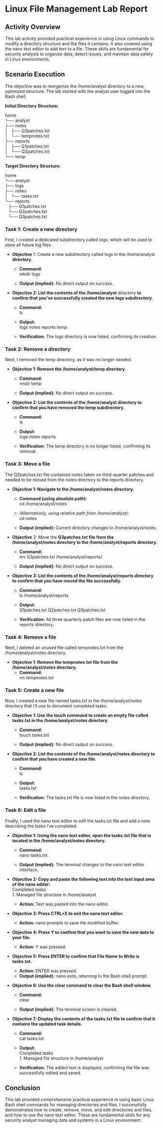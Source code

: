 # **Linux File Management Lab Report**

## **Activity Overview**

This lab activity provided practical experience in using Linux commands to modify a directory structure and the files it contains. It also covered using the nano text editor to add text to a file. These skills are fundamental for security analysts to organize data, detect issues, and maintain data safety in Linux environments.

## **Scenario Execution**

The objective was to reorganize the /home/analyst directory to a new, optimized structure. The lab started with the analyst user logged into the Bash shell.

**Initial Directory Structure:**

home  
└── analyst  
    ├── notes  
    │   ├── Q3patches.txt  
    │   └── tempnotes.txt  
    ├── reports  
    │   ├── Q1patches.txt  
    │   └── Q2patches.txt  
    └── temp

**Target Directory Structure:**

home  
└── analyst  
    ├── logs  
    ├── notes  
    │   └── tasks.txt      
    └── reports  
        ├── Q1patches.txt  
        └── Q2patches.txt  
        └── Q3patches.txt

### **Task 1: Create a new directory**

First, I created a dedicated subdirectory called logs, which will be used to store all future log files.

* **Objective** 1: Create a new subdirectory called logs in the /home/analyst **directory.**  
  * **Command:**  
    mkdir logs

  * **Output (implied):** No direct output on success.  
* **Objective 2: List the contents of the /home/analyst** directory **to confirm that you’ve successfully created the new logs subdirectory.**  
  * **Command:**  
    ls

  * **Output:**  
    logs  notes  reports  temp

  * **Verification:** The logs directory is now listed, confirming its creation.

### **Task 2: Remove a directory**

Next, I removed the temp directory, as it was no longer needed.

* **Objective 1: Remove the /home/analyst/temp directory.**  
  * **Command:**  
    rmdir temp

  * **Output (implied):** No direct output on success.  
* **Objective 2: List the contents of the /home/analyst directory to confirm that you have removed the temp subdirectory.**  
  * **Command:**  
    ls

  * **Output:**  
    logs  notes  reports

  * **Verification:** The temp directory is no longer listed, confirming its removal.

### **Task 3: Move a file**

The Q3patches.txt file contained notes taken on third-quarter patches and needed to be moved from the notes directory to the reports directory.

* **Objective 1: Navigate to the /home/analyst/notes directory.**  
  * **Command (using absolute path):**  
    cd /home/analyst/notes

  * *(Alternatively, using relative path from /home/analyst):*  
    cd notes

  * **Output (implied):** Current directory changes to /home/analyst/notes.  
* **Objective** 2: Move the **Q3patches.txt file from the /home/analyst/notes directory to the /home/analyst/reports directory.**  
  * **Command:**  
    mv Q3patches.txt /home/analyst/reports/

  * **Output (implied):** No direct output on success.  
* **Objective 3: List the contents of the /home/analyst/reports directory to confirm that you have moved the file successfully.**  
  * **Command:**  
    ls /home/analyst/reports

  * **Output:**  
    Q1patches.txt  Q2patches.txt  Q3patches.txt

  * **Verification:** All three quarterly patch files are now listed in the reports directory.

### **Task 4: Remove a file**

Next, I deleted an unused file called tempnotes.txt from the /home/analyst/notes directory.

* **Objective 1: Remove the tempnotes.txt file from the /home/analyst/notes directory.**  
  * **Command:**  
    rm tempnotes.txt

### **Task 5: Create a new file**

Now, I created a new file named tasks.txt in the /home/analyst/notes directory that I’ll use to document completed tasks.

* **Objective 1: Use the touch command to create an empty file called tasks.txt in the /home/analyst/notes directory.**  
  * **Command:**  
    touch tasks.txt

  * **Output (implied):** No direct output on success.  
* **Objective 2: List the contents of the /home/analyst/notes directory to confirm that you have created a new file.**  
  * **Command:**  
    ls

  * **Output:**  
    tasks.txt

  * **Verification:** The tasks.txt file is now listed in the notes directory.

### **Task 6: Edit a file**

Finally, I used the nano text editor to edit the tasks.txt file and add a note describing the tasks I’ve completed.

* **Objective 1: Using the nano text editor, open the tasks.txt file that is located in the /home/analyst/notes directory.**  
  * **Command:**  
    nano tasks.txt

  * **Output (implied):** The terminal changes to the nano text editor interface.  
* **Objective 2: Copy and paste the following text into the text input area of the nano editor:**  
    Completed tasks  
    1\. Managed file structure in /home/analyst

  * **Action:** Text was pasted into the nano editor.  
* **Objective 3: Press CTRL+X to exit the nano text editor.**  
  * **Action:** nano prompts to save the modified buffer.  
* **Objective 4: Press Y to confirm that you want to save the new data to your file.**  
  * **Action:** Y was pressed.  
* **Objective 5: Press ENTER to confirm that File Name to Write is tasks.txt.**  
  * **Action:** ENTER was pressed.  
  * **Output (implied):** nano exits, returning to the Bash shell prompt.  
* **Objective 6: Use the clear command to clear the Bash shell window.**  
  * **Command:**  
    clear

  * **Output (implied):** The terminal screen is cleared.  
* **Objective 7: Display the contents of the tasks.txt file to confirm that it contains the updated task details.**  
  * **Command:**  
    cat tasks.txt

  * **Output:**  
      Completed tasks  
      1\. Managed file structure in /home/analyst

  * **Verification:** The added text is displayed, confirming the file was successfully edited and saved.

## **Conclusion**

This lab provided comprehensive practical experience in using basic Linux Bash shell commands for managing directories and files. I successfully demonstrated how to create, remove, move, and edit directories and files, and how to use the nano text editor. These are fundamental skills for any security analyst managing data and systems in a Linux environment.


